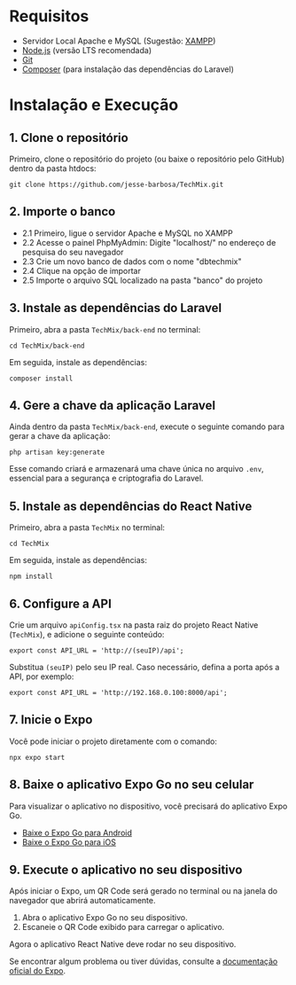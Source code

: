 # Requisitos  

- Servidor Local Apache e MySQL (Sugestão: [XAMPP](https://www.apachefriends.org/pt_br/download.html))
- [Node.js](https://nodejs.org/en/download) (versão LTS recomendada)
- [Git](https://git-scm.com/downloads)
- [Composer](https://getcomposer.org/download/) (para instalação das dependências do Laravel)

# Instalação e Execução

## 1. Clone o repositório
Primeiro, clone o repositório do projeto (ou baixe o repositório pelo GitHub) dentro da pasta htdocs:

    git clone https://github.com/jesse-barbosa/TechMix.git

## 2. Importe o banco

- 2.1 Primeiro, ligue o servidor Apache e MySQL no XAMPP
- 2.2 Acesse o painel PhpMyAdmin: Digite "localhost/" no endereço de pesquisa do seu navegador
- 2.3 Crie um novo banco de dados com o nome "dbtechmix"
- 2.4 Clique na opção de importar
- 2.5 Importe o arquivo SQL localizado na pasta "banco" do projeto

## 3. Instale as dependências do Laravel

Primeiro, abra a pasta `TechMix/back-end` no terminal:

    cd TechMix/back-end

Em seguida, instale as dependências:

    composer install

## 4. Gere a chave da aplicação Laravel

Ainda dentro da pasta `TechMix/back-end`, execute o seguinte comando para gerar a chave da aplicação:

    php artisan key:generate

Esse comando criará e armazenará uma chave única no arquivo `.env`, essencial para a segurança e criptografia do Laravel.

## 5. Instale as dependências do React Native

Primeiro, abra a pasta `TechMix` no terminal:

    cd TechMix

Em seguida, instale as dependências:

    npm install

## 6. Configure a API

Crie um arquivo `apiConfig.tsx` na pasta raiz do projeto React Native (`TechMix`), e adicione o seguinte conteúdo:

```tsx
export const API_URL = 'http://(seuIP)/api';
```

Substitua `(seuIP)` pelo seu IP real. Caso necessário, defina a porta após a API, por exemplo:

```tsx
export const API_URL = 'http://192.168.0.100:8000/api';
```

## 7. Inicie o Expo  

Você pode iniciar o projeto diretamente com o comando:

    npx expo start

## 8. Baixe o aplicativo Expo Go no seu celular  

Para visualizar o aplicativo no dispositivo, você precisará do aplicativo Expo Go.  

- [Baixe o Expo Go para Android](https://play.google.com/store/apps/details?id=host.exp.exponent)  
- [Baixe o Expo Go para iOS](https://apps.apple.com/app/expo-go/id982107779)  

## 9. Execute o aplicativo no seu dispositivo  

Após iniciar o Expo, um QR Code será gerado no terminal ou na janela do navegador que abrirá automaticamente.

1. Abra o aplicativo Expo Go no seu dispositivo.
2. Escaneie o QR Code exibido para carregar o aplicativo.

Agora o aplicativo React Native deve rodar no seu dispositivo.

Se encontrar algum problema ou tiver dúvidas, consulte a [documentação oficial do Expo](https://docs.expo.dev/).
